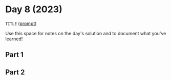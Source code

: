 # Day 8 (2023)

`TITLE` ([prompt](https://adventofcode.com/2023/day/8))

Use this space for notes on the day's solution and to document what you've learned!

## Part 1

## Part 2

